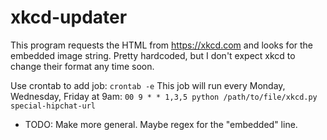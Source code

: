 # xkcd-updater

This program requests the HTML from https://xkcd.com and looks for the embedded image string. Pretty hardcoded, but I don't expect xkcd to change their format any time soon.

Use crontab to add job:
`crontab -e`
This job will run every Monday, Wednesday, Friday at 9am:
`00 9 * * 1,3,5 python /path/to/file/xkcd.py special-hipchat-url`

* TODO: Make more general. Maybe regex for the "embedded" line.
